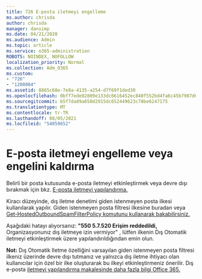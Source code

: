 ```yaml
---
title: 726 E-posta iletmeyi engelleme
ms.author: chrisda
author: chrisda
manager: dansimp
ms.date: 04/21/2020
ms.audience: Admin
ms.topic: article
ms.service: o365-administration
ROBOTS: NOINDEX, NOFOLLOW
localization_priority: Normal
ms.collection: Adm_O365
ms.custom:
- "726"
- "1200004"
ms.assetid: 8865c68e-7e8a-4135-a254-d7f69f1ded30
ms.openlocfilehash: 0bff7ede02809e133dc6616452ec840f552bd4fa6c45b7987d6455b2a9ba49bf
ms.sourcegitcommit: b5f7da89a650d2915dc652449623c78be6247175
ms.translationtype: MT
ms.contentlocale: tr-TR
ms.lasthandoff: 08/05/2021
ms.locfileid: "54059652"
---
```

# <a name="blocking-or-unblocking-email-forwarding"></a>E-posta iletmeyi engelleme veya engelini kaldırma

Belirli bir posta kutusunda e-posta iletmeyi etkinleştirmek veya devre dışı bırakmak için bkz. [E-posta iletmeyi yapılandırma.](https://docs.microsoft.com/microsoft-365/admin/email/configure-email-forwarding)

Kiracı düzeyinde, dış iletme denetimi giden istenmeyen posta ilkesi kullanılarak yapılır. Giden istenmeyen posta filtresi ilkesine buradan veya [](https://protection.office.com/antispam) [Get-HostedOutboundSpamFilterPolicy komutunu kullanarak bakabilirsiniz.](https://docs.microsoft.com/powershell/module/exchange/get-hostedoutboundspamfilterpolicy)

Aşağıdaki hatayı alıyorsanız: **"550 5.7.520 Erişim reddedildi,** Organizasyonunız dış iletmeye izin vermiyor" , lütfen ilkenin Dış Otomatik iletmeyi etkinleştirmek üzere yapılandırıldığından emin olun.

**Not:** Dış Otomatik Iletme özelliğini varsayılan giden istenmeyen posta filtresi ilkeniz üzerinde devre dışı tutmanız ve yalnızca dış iletme ihtiyacı olan kullanıcılar için özel bir ilke oluşturarak bu ilkeyi etkinleştirmeniz önerilir. Dış e-posta [iletmeyi yapılandırma makalesinde daha fazla bilgi Office 365.](https://docs.microsoft.com/microsoft-365/security/office-365-security/external-email-forwarding)